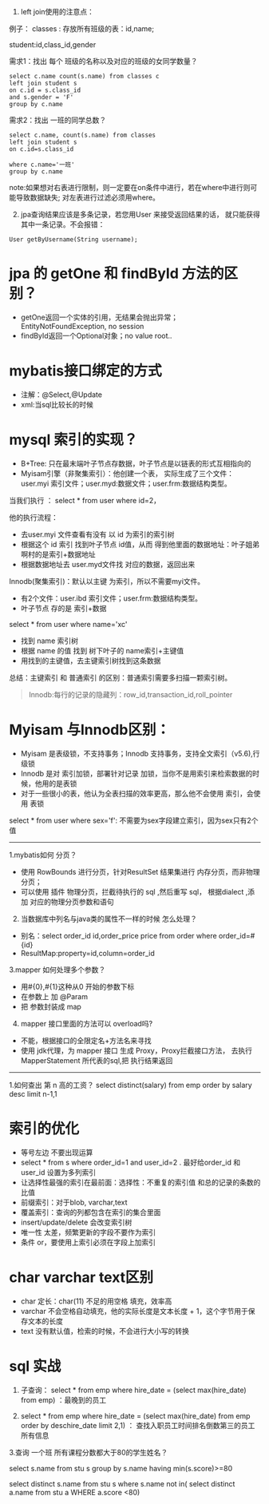 1. left join使用的注意点：

例子：
classes : 存放所有班级的表：id,name;

student:id,class_id,gender

需求1：找出 每个 班级的名称以及对应的班级的女同学数量？

```
select c.name count(s.name) from classes c
left join student s
on c.id = s.class_id
and s.gender = 'F'
group by c.name 
```
需求2：找出 一班的同学总数？

```
select c.name, count(s.name) from classes
left join student s
on c.id=s.class_id

where c.name='一班'
group by c.name
```

note:如果想对右表进行限制，则一定要在on条件中进行，若在where中进行则可能导致数据缺失;
对左表进行过滤必须用where。


2. jpa查询结果应该是多条记录，若您用User 来接受返回结果的话，
就只能获得其中一条记录。不会报错：
```
User getByUsername(String username);
```

# jpa 的 getOne 和 findById 方法的区别？
- getOne返回一个实体的引用，无结果会抛出异常；EntityNotFoundException, no session
- findById返回一个Optional对象；no value root..

# mybatis接口绑定的方式
- 注解：@Select,@Update
- xml:当sql比较长的时候

# mysql 索引的实现？
- B+Tree: 只在最末端叶子节点存数据，叶子节点是以链表的形式互相指向的
- Myisam引擎（非聚集索引）：他创建一个表，
实际生成了三个文件：user.myi 索引文件；user.myd:数据文件；user.frm:数据结构类型。

当我们执行 ： select * from user where id=2，

他的执行流程：
- 去user.myi 文件查看有没有 以 id 为索引的索引树
- 根据这个 id 索引 找到叶子节点 id值，从而 得到他里面的数据地址：叶子姐弟啊村的是索引+数据地址
- 根据数据地址去 user.myd文件找 对应的数据，返回出来

Innodb(聚集索引)：默认以主键 为索引，所以不需要myi文件。
- 有2个文件：user.ibd 索引文件；user.frm:数据结构类型。
- 叶子节点 存的是 索引+数据

select * from user where name='xc'

- 找到 name 索引树
- 根据 name 的值 找到 树下叶子的 name索引+主键值
- 用找到的主键值，去主键索引树找到这条数据

总结：主键索引 和 普通索引 的区别：普通索引需要多扫描一颗索引树。
> Innodb:每行的记录的隐藏列：row_id,transaction_id,roll_pointer

# Myisam 与Innodb区别：
- Myisam 是表级锁，不支持事务；Innodb 支持事务，支持全文索引（v5.6),行级锁
- Innodb 是对 索引加锁，部署针对记录 加锁，当你不是用索引来检索数据的时候，他用的是表锁
- 对于一些很小的表，他认为全表扫描的效率更高，那么他不会使用 索引，会使用 表锁

select * from user where sex='f': 不需要为sex字段建立索引，因为sex只有2个值

---
1.mybatis如何 分页？
- 使用 RowBounds 进行分页，针对ResultSet 结果集进行 内存分页，而非物理分页；
- 可以使用 插件 物理分页，拦截待执行的 sql ,然后重写 sql， 根据dialect ,添加
对应的物理分页参数和语句

2. 当数据库中列名与java类的属性不一样的时候 怎么处理？
- 别名：select order_id id,order_price price from order where order_id=#{id} 
- ResultMap:property=id,column=order_id

3.mapper 如何处理多个参数？
- 用#{0},#{1}这种从0 开始的参数下标
- 在参数上 加 @Param
- 把 参数封装成 map

4. mapper 接口里面的方法可以 overload吗?
- 不能，根据接口的全限定名+方法名来寻找
- 使用 jdk代理，为 mapper 接口 生成 Proxy，Proxy拦截接口方法，
去执行 MapperStatement 所代表的sql,把 执行结果返回

---
1.如何查出 第 n 高的工资？
select distinct(salary) from emp order by salary desc limit n-1,1

# 索引的优化
- 等号左边 不要出现运算
- select * from s where order_id=1 and user_id=2 . 最好给order_id 和 user_id 设置为多列索引
- 让选择性最强的索引在最前面：选择性：不重复的索引值 和总的记录的条数的比值
- 前缀索引：对于blob, varchar,text
- 覆盖索引：查询的列都包含在索引的集合里面
- insert/update/delete 会改变索引树
- 唯一性 太差，频繁更新的字段不要作为索引
- 条件 or，要使用上索引必须在字段上加索引

# char varchar text区别
- char 定长：char(11) 不足的用空格 填充，效率高
- varchar 不会空格自动填充，他的实际长度是文本长度 + 1，这个字节用于保存文本的长度
- text 没有默认值，检索的时候，不会进行大小写的转换

# sql 实战
1. 子查询： select * from emp where hire_date = (select max(hire_date) from emp) ：最晚到的员工

2. select * from emp where hire_date = (select max(hire_date) from emp order by deschire_date limit 2,1) ：
查找入职员工时间排名倒数第三的员工所有信息

3.查询 一个班 所有课程分数都大于80的学生姓名？

select s.name from stu s group by s.name having
min(s.score)>=80

select distinct s.name from stu s 
where s.name not in(
select distinct a.name from stu a WHERE a.score <80)